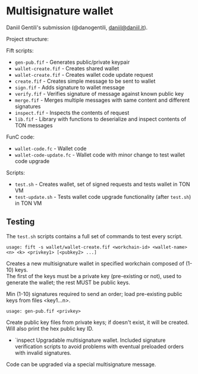 # Multisignature wallet

Daniil Gentili's submission (@danogentili, <daniil@daniil.it>).

Project structure:

Fift scripts:
* `gen-pub.fif` - Generates public/private keypair
* `wallet-create.fif` - Creates shared wallet
* `wallet-create.fif` - Creates wallet code update request
* `create.fif` - Creates simple message to be sent to wallet
* `sign.fif` - Adds signature to wallet message
* `verify.fif` - Verifies signature of message against known public key
* `merge.fif` - Merges multiple messages with same content and different signatures
* `inspect.fif` - Inspects the contents of request
* `lib.fif` - Library with functions to deserialize and inspect contents of TON messages

FunC code:
* `wallet-code.fc` - Wallet code
* `wallet-code-update.fc` - Wallet code with minor change to test wallet code upgrade

Scripts:
* `test.sh` - Creates wallet, set of signed requests and tests wallet in TON VM
* `test-update.sh` - Tests wallet code upgrade functionality (after `test.sh`) in TON VM

## Testing

The `test.sh` scripts contains a full set of commands to test every script.
```
usage: fift -s wallet/wallet-create.fif <workchain-id> <wallet-name> <n> <k> <privkey1> [<pubkey2> ...]
```

Creates a new multisignature wallet in specified workchain composed of <n> (1-10) keys.  
The first of the keys must be a private key (pre-existing or not), used to generate the wallet; the rest MUST be public keys.  

Min <k> (1-10) signatures required to send an order; load <n> pre-existing public keys from files <key1...n>.


```
usage: gen-pub.fif <privkey>
```

Create public key files from private keys; if <privkey> doesn't exist, it will be created.
Will also print the hex public key ID.

* `inspect
Upgradable multisignature wallet.
Included signature verification scripts to avoid problems with eventual preloaded orders with invalid signatures.

Code can be upgraded via a special multisignature message.

```
```